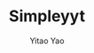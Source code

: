 ---
title: Simpleyyt
github: https://github.com/Simpleyyt/jekyll-simpleyyt
demo: http://simpleyyt.github.io/jekyll-simpleyyt
author: Yitao Yao
ssg:
  - Jekyll
cms:
  - No Cms
---